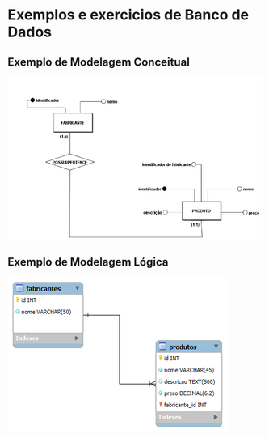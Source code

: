 # Exemplos e exercicios de Banco de Dados

## Exemplo de Modelagem Conceitual

![Entidades, atributos e relacionamento](modelagem-conceitual/modelo-conceitual.png)


## Exemplo de Modelagem Lógica

![Tabelas, colunas e relacionamento](modelagem-logica/modelo-logico.png)